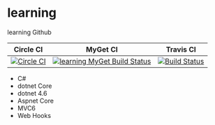 # learning
learning Github

|Circle CI|MyGet CI|Travis CI|
|:-------:|:------:|:------:|
|[![Circle CI](https://circleci.com/gh/f7q/learning.svg?style=svg)](https://circleci.com/gh/f7q/learning)|[![learning MyGet Build Status](https://www.myget.org/BuildSource/Badge/learning?identifier=51208b8b-a669-446a-9ce5-c271dda9d59c)](https://www.myget.org/)|[![Build Status](https://travis-ci.org/f7q/learning.svg?branch=master)](https://travis-ci.org/f7q/learning)|

- C# 
 - dotnet Core
 - dotnet 4.6
 - Aspnet Core
  - MVC6
  - Web Hooks
